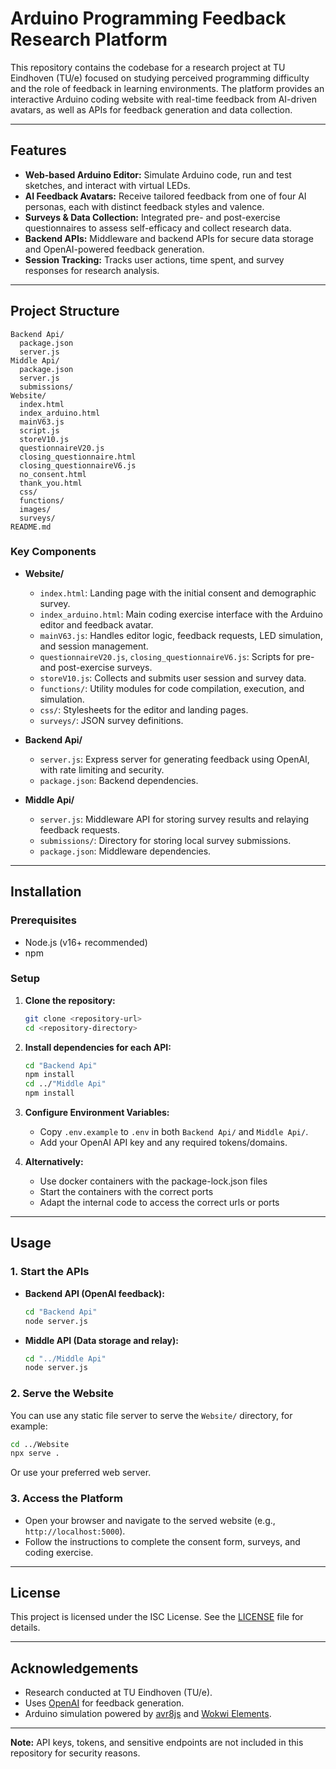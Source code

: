 # Arduino Programming Feedback Research Platform

This repository contains the codebase for a research project at TU Eindhoven (TU/e) focused on studying perceived programming difficulty and the role of feedback in learning environments. The platform provides an interactive Arduino coding website with real-time feedback from AI-driven avatars, as well as APIs for feedback generation and data collection.

---

## Features

- **Web-based Arduino Editor:** Simulate Arduino code, run and test sketches, and interact with virtual LEDs.
- **AI Feedback Avatars:** Receive tailored feedback from one of four AI personas, each with distinct feedback styles and valence.
- **Surveys & Data Collection:** Integrated pre- and post-exercise questionnaires to assess self-efficacy and collect research data.
- **Backend APIs:** Middleware and backend APIs for secure data storage and OpenAI-powered feedback generation.
- **Session Tracking:** Tracks user actions, time spent, and survey responses for research analysis.

---

## Project Structure

```
Backend Api/
  package.json
  server.js
Middle Api/
  package.json
  server.js
  submissions/
Website/
  index.html
  index_arduino.html
  mainV63.js
  script.js
  storeV10.js
  questionnaireV20.js
  closing_questionnaire.html
  closing_questionnaireV6.js
  no_consent.html
  thank_you.html
  css/
  functions/
  images/
  surveys/
README.md
```

### Key Components

- **Website/**
  - `index.html`: Landing page with the initial consent and demographic survey.
  - `index_arduino.html`: Main coding exercise interface with the Arduino editor and feedback avatar.
  - `mainV63.js`: Handles editor logic, feedback requests, LED simulation, and session management.
  - `questionnaireV20.js`, `closing_questionnaireV6.js`: Scripts for pre- and post-exercise surveys.
  - `storeV10.js`: Collects and submits user session and survey data.
  - `functions/`: Utility modules for code compilation, execution, and simulation.
  - `css/`: Stylesheets for the editor and landing pages.
  - `surveys/`: JSON survey definitions.

- **Backend Api/**
  - `server.js`: Express server for generating feedback using OpenAI, with rate limiting and security.
  - `package.json`: Backend dependencies.

- **Middle Api/**
  - `server.js`: Middleware API for storing survey results and relaying feedback requests.
  - `submissions/`: Directory for storing local survey submissions.
  - `package.json`: Middleware dependencies.

---

## Installation

### Prerequisites

- Node.js (v16+ recommended)
- npm

### Setup

1. **Clone the repository:**
   ```sh
   git clone <repository-url>
   cd <repository-directory>
   ```

2. **Install dependencies for each API:**
   ```sh
   cd "Backend Api"
   npm install
   cd ../"Middle Api"
   npm install
   ```

3. **Configure Environment Variables:**
   - Copy `.env.example` to `.env` in both `Backend Api/` and `Middle Api/`.
   - Add your OpenAI API key and any required tokens/domains.

4. **Alternatively:**
   - Use docker containers with the package-lock.json files
   - Start the containers with the correct ports
   - Adapt the internal code to access the correct urls or ports
---

## Usage

### 1. Start the APIs

- **Backend API (OpenAI feedback):**
  ```sh
  cd "Backend Api"
  node server.js
  ```

- **Middle API (Data storage and relay):**
  ```sh
  cd "../Middle Api"
  node server.js
  ```

### 2. Serve the Website

You can use any static file server to serve the `Website/` directory, for example:

```sh
cd ../Website
npx serve .
```

Or use your preferred web server.

### 3. Access the Platform

- Open your browser and navigate to the served website (e.g., `http://localhost:5000`).
- Follow the instructions to complete the consent form, surveys, and coding exercise.

---

## License

This project is licensed under the ISC License. See the [LICENSE](LICENSE) file for details.

---

## Acknowledgements

- Research conducted at TU Eindhoven (TU/e).
- Uses [OpenAI](https://openai.com/) for feedback generation.
- Arduino simulation powered by [avr8js](https://github.com/wokwi/avr8js) and [Wokwi Elements](https://docs.wokwi.com/parts/wokwi-led).

---

**Note:** API keys, tokens, and sensitive endpoints are not included in this repository for security reasons.
